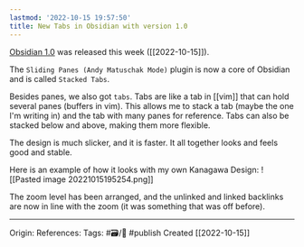 ```yaml
---
lastmod: '2022-10-15 19:57:50'
title: New Tabs in Obsidian with version 1.0
---
```


[Obsidian 1.0](https://forum.obsidian.md/t/obsidian-release-v1-0-0/44873) was released this week ([[2022-10-15]]). 

The `Sliding Panes (Andy Matuschak Mode)` plugin is now a core of Obsidian and is called `Stacked Tabs`.

Besides panes, we also got `tabs`. Tabs are like a tab in [[vim]] that can hold several panes (buffers in vim). This allows me to stack a tab (maybe the one I'm writing in) and the tab with many panes for reference. Tabs can also be stacked below and above, making them more flexible.

The design is much slicker, and it is faster. It all together looks and feels good and stable.

Here is an example of how it looks with my own Kanagawa Design:
![[Pasted image 20221015195254.png]]

The zoom level has been arranged, and the unlinked and linked backlinks are now in line with the zoom (it was something that was off before).

---
Origin: 
References: 
Tags: #🗃/🌻 #publish 
Created [[2022-10-15]]